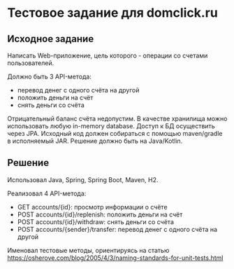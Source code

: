 # Тестовое задание для domclick.ru

## Исходное задание

Написать Web-приложение, цель которого - операции со счетами пользователей.

Должно быть 3 API-метода:
- перевод денег с одного счёта на другой
- положить деньги на счёт
- снять деньги со счёта

Отрицательный баланс счёта недопустим.
В качестве хранилища можно использовать любую in-memory database.
Доступ к БД осуществить через JPA.
Исходный код должен собираться с помощью maven/gradle в исполняемый JAR.
Решение должно быть на Java/Kotlin.

## Решение

Использовал Java, Spring, Spring Boot, Maven, H2.

Реализовал 4 API-метода:
- GET accounts/{id}: просмотр информации о счёте
- POST accounts/{id}/replenish: положить деньги на счёт
- POST accounts/{id}/withdraw: снять деньги со счёта
- POST accounts/{sender}/transfer: перевод денег с одного счёта на другой

Именовал тестовые методы, ориентируясь на статью https://osherove.com/blog/2005/4/3/naming-standards-for-unit-tests.html
